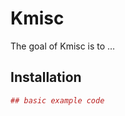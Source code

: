 <!-- README.md is generated from README.Rmd. Please edit that file -->
Kmisc
=====

The goal of Kmisc is to …

Installation
------------

``` r
## basic example code
```
